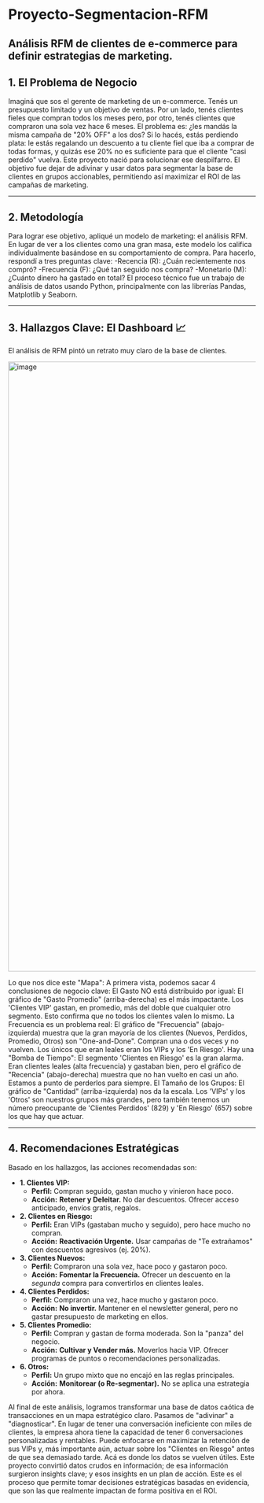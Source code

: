 # Proyecto-Segmentacion-RFM
Análisis RFM de clientes de e-commerce para definir estrategias de marketing.
---

## 1. El Problema de Negocio

Imaginá que sos el gerente de marketing de un e-commerce. Tenés un presupuesto limitado y un objetivo de ventas. Por un lado, tenés clientes fieles que compran todos los meses pero, por otro, tenés clientes que compraron una sola vez hace 6 meses.
El problema es: ¿les mandás la misma campaña de "20% OFF" a los dos? Si lo hacés, estás perdiendo plata: le estás regalando un descuento a tu cliente fiel que iba a comprar de todas formas, y quizás ese 20% no es suficiente para que el cliente "casi perdido" vuelva.
Este proyecto nació para solucionar ese despilfarro. El objetivo fue dejar de adivinar y usar datos para segmentar la base de clientes en grupos accionables, permitiendo así maximizar el ROI de las campañas de marketing.

---

## 2. Metodología

Para lograr ese objetivo, apliqué un modelo de marketing: el análisis RFM.
En lugar de ver a los clientes como una gran masa, este modelo los califica individualmente basándose en su comportamiento de compra. Para hacerlo, respondí a tres preguntas clave:
  -Recencia (R): ¿Cuán recientemente nos compró?
  -Frecuencia (F): ¿Qué tan seguido nos compra?
  -Monetario (M): ¿Cuánto dinero ha gastado en total?
El proceso técnico fue un trabajo de análisis de datos usando Python, principalmente con las librerías Pandas, Matplotlib y Seaborn.

---

## 3. Hallazgos Clave: El Dashboard 📈

El análisis de RFM pintó un retrato muy claro de la base de clientes.

<img width="1790" height="1240" alt="image" src="https://github.com/user-attachments/assets/693930b8-1305-47fb-bb00-ebbda1bfdd28" />

Lo que nos dice este "Mapa":
A primera vista, podemos sacar 4 conclusiones de negocio clave:
El Gasto NO está distribuido por igual: El gráfico de "Gasto Promedio" (arriba-derecha) es el más impactante. Los 'Clientes VIP' gastan, en promedio, más del doble que cualquier otro segmento. Esto confirma que no todos los clientes valen lo mismo.
La Frecuencia es un problema real: El gráfico de "Frecuencia" (abajo-izquierda) muestra que la gran mayoría de los clientes (Nuevos, Perdidos, Promedio, Otros) son "One-and-Done". Compran una o dos veces y no vuelven. Los únicos que eran leales eran los VIPs y los 'En Riesgo'.
Hay una "Bomba de Tiempo": El segmento 'Clientes en Riesgo' es la gran alarma. Eran clientes leales (alta frecuencia) y gastaban bien, pero el gráfico de "Recencia" (abajo-derecha) muestra que no han vuelto en casi un año. Estamos a punto de perderlos para siempre.
El Tamaño de los Grupos: El gráfico de "Cantidad" (arriba-izquierda) nos da la escala. Los 'VIPs' y los 'Otros' son nuestros grupos más grandes, pero también tenemos un número preocupante de 'Clientes Perdidos' (829) y 'En Riesgo' (657) sobre los que hay que actuar.

---

## 4. Recomendaciones Estratégicas

Basado en los hallazgos, las acciones recomendadas son:
* **1. Clientes VIP:**
    * **Perfil:** Compran seguido, gastan mucho y vinieron hace poco.
    * **Acción:** **Retener y Deleitar.** No dar descuentos. Ofrecer acceso anticipado, envíos gratis, regalos.
* **2. Clientes en Riesgo:**
    * **Perfil:** Eran VIPs (gastaban mucho y seguido), pero hace mucho no compran.
    * **Acción:** **Reactivación Urgente.** Usar campañas de "Te extrañamos" con descuentos agresivos (ej. 20%).
* **3. Clientes Nuevos:**
    * **Perfil:** Compraron una sola vez, hace poco y gastaron poco.
    * **Acción:** **Fomentar la Frecuencia.** Ofrecer un descuento en la *segunda* compra para convertirlos en clientes leales.
* **4. Clientes Perdidos:**
    * **Perfil:** Compraron una vez, hace mucho y gastaron poco.
    * **Acción:** **No invertir.** Mantener en el newsletter general, pero no gastar presupuesto de marketing en ellos.
* **5. Clientes Promedio:**
    * **Perfil:** Compran y gastan de forma moderada. Son la "panza" del negocio.
    * **Acción:** **Cultivar y Vender más.** Moverlos hacia VIP. Ofrecer programas de puntos o recomendaciones personalizadas.
* **6. Otros:**
    * **Perfil:** Un grupo mixto que no encajó en las reglas principales.
    * **Acción:** **Monitorear (o Re-segmentar).**  No se aplica una estrategia por ahora.

Al final de este análisis, logramos transformar una base de datos caótica de transacciones en un mapa estratégico claro. Pasamos de "adivinar" a "diagnosticar".
En lugar de tener una conversación ineficiente con miles de clientes, la empresa ahora tiene la capacidad de tener 6 conversaciones personalizadas y rentables. Puede enfocarse en maximizar la retención de sus VIPs y, más importante aún, actuar sobre los "Clientes en Riesgo" antes de que sea demasiado tarde.
Acá es donde los datos se vuelven útiles. Este proyecto convirtió datos crudos en información; de esa información surgieron insights clave; y esos insights en un plan de acción. Este es el proceso que permite tomar decisiones estratégicas basadas en evidencia, que son las que realmente impactan de forma positiva en el ROI.
